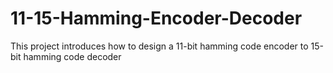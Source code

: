 # 11-15-Hamming-Encoder-Decoder
This project introduces how to design a 11-bit hamming code encoder to 15-bit hamming code decoder 

